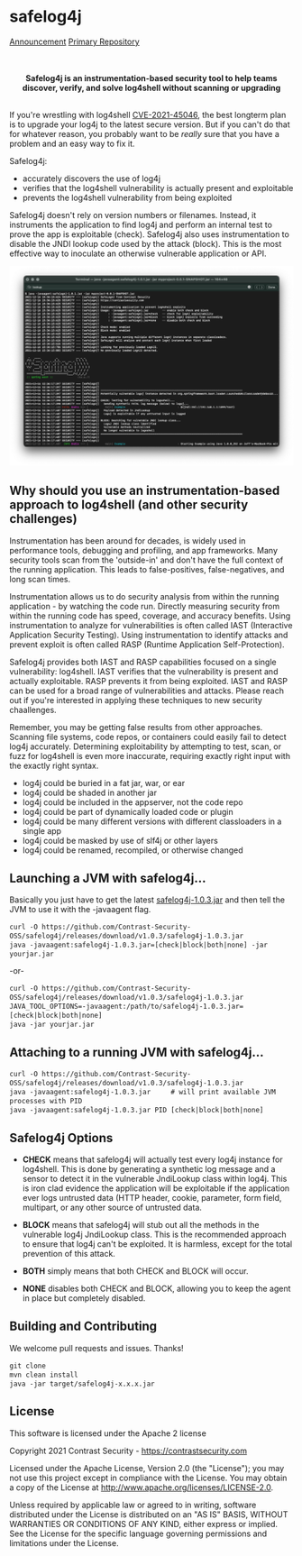 # safelog4j
[Announcement](https://www.contrastsecurity.com/security-influencers/instantly-inoculate-your-servers-against-log4j-with-new-open-source-tool)
[Primary Repository](https://github.com/Contrast-Security-OSS/safelog4j)
<p align="center"><b>
<br>
<br>
Safelog4j is an instrumentation-based security tool to help teams<br>
discover, verify, and solve log4shell without scanning or upgrading
<br>
<br>
</b></p>

If you're wrestling with log4shell [CVE-2021-45046](https://cve.mitre.org/cgi-bin/cvename.cgi?name=CVE-2021-45046), the best longterm plan is to upgrade your log4j to the latest secure version.  But if you can't do that for whatever reason, you probably want to be *really* sure that you have a problem and an easy way to fix it.

Safelog4j:
* accurately discovers the use of log4j
* verifies that the log4shell vulnerability is actually present and exploitable
* prevents the log4shell vulnerability from being exploited

Safelog4j doesn't rely on version numbers or filenames. Instead, it instruments the application to find log4j and perform an internal test to prove the app is exploitable (check). Safelog4j also uses instrumentation to disable the JNDI lookup code used by the attack (block). This is the most effective way to inoculate an otherwise vulnerable application or API.

![safelog4j-screenshot](https://github.com/Contrast-Security-OSS/safelog4j/blob/main/resources/safelog4j-screenshot.png?raw=true)


## Why should you use an instrumentation-based approach to log4shell (and other security challenges)

Instrumentation has been around for decades, is widely used in performance tools, debugging and profiling, and app frameworks. Many security tools scan from the 'outside-in' and don't have the full context of the running application.  This leads to false-positives, false-negatives, and long scan times.

Instrumentation allows us to do security analysis from within the running application - by watching the code run.  Directly measuring security from within the running code has speed, coverage, and accuracy benefits.  Using instrumentation to analyze for vulnerabilities is often called IAST (Interactive Application Security Testing). Using instrumentation to identify attacks and prevent exploit is often called RASP (Runtime Application Self-Protection).

Safelog4j provides both IAST and RASP capabilities focused on a single vulnerability: log4shell. IAST verifies that the vulnerability is present and actually exploitable.  RASP prevents it from being exploited.  IAST and RASP can be used for a broad range of vulnerabilities and attacks.  Please reach out if you're interested in applying these techniques to new security chaallenges.

Remember, you may be getting false results from other approaches. Scanning file systems, code repos, or containers could easily fail to detect log4j accurately. Determining exploitability by attempting to test, scan, or fuzz for log4shell is even more inaccurate, requiring exactly right input with the exactly right syntax.

* log4j could be buried in a fat jar, war, or ear
* log4j could be shaded in another jar
* log4j could be included in the appserver, not the code repo
* log4j could be part of dynamically loaded code or plugin
* log4j could be many different versions with different classloaders in a single app
* log4j could be masked by use of slf4j or other layers
* log4j could be renamed, recompiled, or otherwise changed


## Launching a JVM with safelog4j...

Basically you just have to get the latest [safelog4j-1.0.3.jar](https://github.com/Contrast-Security-OSS/safelog4j/releases/download/v1.0.3/safelog4j-1.0.3.jar) and then tell the JVM to use it with the -javaagent flag.

  ```shell
  curl -O https://github.com/Contrast-Security-OSS/safelog4j/releases/download/v1.0.3/safelog4j-1.0.3.jar
  java -javaagent:safelog4j-1.0.3.jar=[check|block|both|none] -jar yourjar.jar
  ```
  -or-
  ```
  curl -O https://github.com/Contrast-Security-OSS/safelog4j/releases/download/v1.0.3/safelog4j-1.0.3.jar
  JAVA_TOOL_OPTIONS=-javaagent:/path/to/safelog4j-1.0.3.jar=[check|block|both|none]
  java -jar yourjar.jar
  ```

## Attaching to a running JVM with safelog4j...

  ```shell
  curl -O https://github.com/Contrast-Security-OSS/safelog4j/releases/download/v1.0.3/safelog4j-1.0.3.jar
  java -javaagent:safelog4j-1.0.3.jar     # will print available JVM processes with PID
  java -javaagent:safelog4j-1.0.3.jar PID [check|block|both|none]
  ```


## Safelog4j Options

* **CHECK** means that safelog4j will actually test every log4j instance for log4shell. This is done by generating a synthetic log message and a sensor to detect it in the vulnerable JndiLookup class within log4j. This is iron clad evidence the application will be exploitable if the application ever logs untrusted data (HTTP header, cookie, parameter, form field, multipart, or any other source of untrusted data.

* **BLOCK** means that safelog4j will stub out all the methods in the vulnerable log4j JndiLookup class.  This is the recommended approach to ensure that log4j can't be exploited. It is harmless, except for the total prevention of this attack.

* **BOTH** simply means that both CHECK and BLOCK will occur.

* **NONE** disables both CHECK and BLOCK, allowing you to keep the agent in place but completely disabled.


## Building and Contributing

We welcome pull requests and issues. Thanks!

   ```shell
   git clone 
   mvn clean install
   java -jar target/safelog4j-x.x.x.jar
   ``` 


## License

This software is licensed under the Apache 2 license

Copyright 2021 Contrast Security - https://contrastsecurity.com

Licensed under the Apache License, Version 2.0 (the "License"); you may not use this project except in compliance with the License. You may obtain a copy of the License at http://www.apache.org/licenses/LICENSE-2.0.

Unless required by applicable law or agreed to in writing, software distributed under the License is distributed on an "AS IS" BASIS, WITHOUT WARRANTIES OR CONDITIONS OF ANY KIND, either express or implied. See the License for the specific language governing permissions and limitations under the License.
